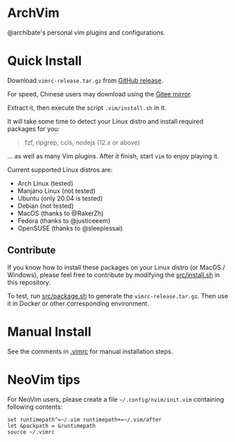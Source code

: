 # ArchVim

@archibate's personal vim plugins and configurations.

# Quick Install

Download `vimrc-release.tar.gz` from [GitHub release](https://github.com/archibate/vimrc/releases).

For speed, Chinese users may download using the [Gitee mirror](https://gitee.com/archibate/vimrc/releases).

Extract it, then execute the script `.vim/install.sh` in it.

It will take some time to detect your Linux distro and install required packages for you:

> fzf, ripgrep, ccls, nodejs (12.x or above)

... as well as many Vim plugins. After it finish, start `vim` to enjoy playing it.

Current supported Linux distros are:

- Arch Linux (tested)
- Manjano Linux (not tested)
- Ubuntu (only 20.04 is tested)
- Debian (not tested)
- MacOS (thanks to @RakerZh)
- Fedora (thanks to @justiceeem)
- OpenSUSE (thanks to @sleeplessai)


## Contribute

If you know how to install these packages on your Linux distro (or MacOS / Windows), please feel
free to contribute by modifying the [src/install.sh](src/install.sh) in this repository.

To test, run [src/package.sh](src/package.sh) to generate the `vimrc-release.tar.gz`.
Then use it in Docker or other corresponding environment.

# Manual Install

See the comments in [.vimrc](.vimrc) for manual installation steps.

# NeoVim tips

For NeoVim users, please create a file `~/.config/nvim/init.vim` containing following contents:

```vim
set runtimepath^=~/.vim runtimepath+=~/.vim/after
let &packpath = &runtimepath
source ~/.vimrc
```
